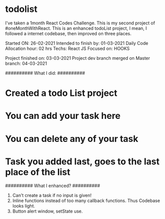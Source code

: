 # todolist

I've taken a 1month React Codes Challenge. This is my second project of #oneMonthWithReact. This is an enhanced todoList project, I mean, I followed a internet codebase, then improved on three places.

Started ON: 26-02-2021
Intended to finish by: 01-03-2021
Daily Code Allocation hour: 02 hrs
Techs: React JS
Focused on: HOOKS

Project finished on: 03-03-2021
Project dev branch merged on Master branch: 04-03-2021

########## What I did: ########## 
# Created a todo List project
# You can add your task here
# You can delete any of your task
# Task you added last, goes to the last place of the list

########## What I enhanced? ##########
1. Can't create a task if no input is given!
2. Inline functions instead of too many callback functions. Thus Codebase looks light.
3. Button alert window, setState use.
